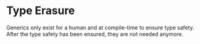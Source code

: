 # Type Erasure

Generics only exist for a human and at compile-time to ensure type safety. After the type safety has been ensured, they are not needed anymore.
